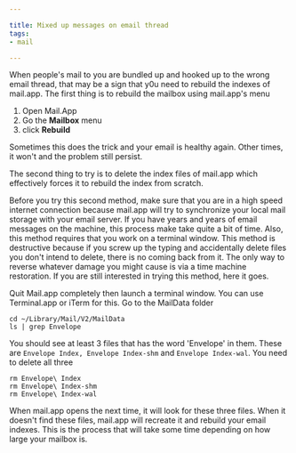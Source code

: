 ```yaml
---

title: Mixed up messages on email thread
tags:
- mail

---
```


When people's mail to you are bundled up and hooked up to the wrong email thread, that may be a sign that y0u need to rebuild the indexes of mail.app. The first thing is to rebuild the mailbox using mail.app's menu

1. Open Mail.App
2. Go the **Mailbox** menu
3. click **Rebuild**

Sometimes this does the trick and your email is healthy again. Other times, it won't and the problem still persist.

The second thing to try is to delete the index files of mail.app which effectively forces it to rebuild the index from scratch.

Before you try this second method, make sure that you are in a high speed internet connection because mail.app will try to synchronize your local mail storage with your email server. If you  have years and years of email messages on the machine, this process make take quite a bit of time. Also, this method requires that you work on a terminal window. This method is destructive because if you screw up the typing and accidentally delete files you don't intend to delete, there is no coming back from it. The only way to reverse whatever damage you might cause is via a time machine restoration. If you are still interested in trying this method, here it goes.

Quit Mail.app completely then launch a terminal window. You can use Terminal.app or iTerm for this. Go to the MailData folder

~~~
cd ~/Library/Mail/V2/MailData
ls | grep Envelope
~~~

You should see at least 3 files that has the word 'Envelope' in them. These are `Envelope Index, Envelope Index-shm` and `Envelope Index-wal`. You need to delete all three

~~~
rm Envelope\ Index
rm Envelope\ Index-shm
rm Envelope\ Index-wal
~~~

When mail.app opens the next time, it will look for these three files. When it doesn't find these files, mail.app will recreate it and rebuild your email indexes. This is the process that will take some time depending on how large your mailbox is.

